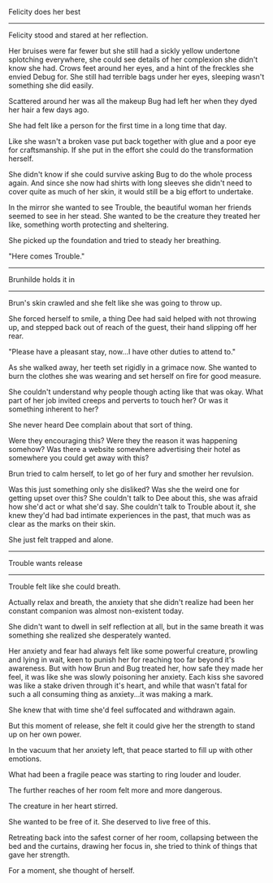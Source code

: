 Felicity does her best

***
Felicity stood and stared at her reflection.

Her bruises were far fewer but she still had a sickly yellow undertone splotching everywhere, she could see details of her complexion she didn't know she had. Crows feet around her eyes, and a hint of the freckles she envied Debug for. She still had terrible bags under her eyes, sleeping wasn't something she did easily.

Scattered around her was all the makeup Bug had left her when they dyed her hair a few days ago. 

She had felt like a person for the first time in a long time that day. 

Like she wasn't a broken vase put back together with glue and a poor eye for craftsmanship. If she put in the effort she could do the transformation herself.

She didn't know if she could survive asking Bug to do the whole process again. And since she now had shirts with long sleeves she didn't need to cover quite as much of her skin, it would still be a big effort to undertake.

In the mirror she wanted to see Trouble, the beautiful woman her friends seemed to see in her stead. She wanted to be the creature they treated her like, something worth protecting and sheltering.

She picked up the foundation and tried to steady her breathing.

"Here comes Trouble."

***

Brunhilde holds it in

***

Brun's skin crawled and she felt like she was going to throw up.

She forced herself to smile, a thing Dee had said helped with not throwing up, and stepped back out of reach of the guest, their hand slipping off her rear.

"Please have a pleasant stay, now...I have other duties to attend to."

As she walked away, her teeth set rigidly in a grimace now. She wanted to burn the clothes she was wearing and set herself on fire for good measure.

She couldn't understand why people though acting like that was okay. What part of her job invited creeps and perverts to touch her? Or was it something inherent to her?

She never heard Dee complain about that sort of thing.

Were they encouraging this? Were they the reason it was happening somehow? Was there a website somewhere advertising their hotel as somewhere you could get away with this?

Brun tried to calm herself, to let go of her fury and smother her revulsion.

Was this just something only she disliked? Was she the weird one for getting upset over this? She couldn't talk to Dee about this, she was afraid how she'd act or what she'd say. She couldn't talk to Trouble about it, she knew they'd had bad intimate experiences in the past, that much was as clear as the marks on their skin.

She just felt trapped and alone.

***

Trouble wants release

***

Trouble felt like she could breath.

Actually relax and breath, the anxiety that she didn't realize had been her constant companion was almost non-existent today.

She didn't want to dwell in self reflection at all, but in the same breath it was something she realized she desperately wanted. 

Her anxiety and fear had always felt like some powerful creature, prowling and lying in wait, keen to punish her for reaching too far beyond it's awareness. But with how Brun and Bug treated her, how safe they made her feel, it was like she was slowly poisoning her anxiety. Each kiss she savored was like a stake driven through it's heart, and while that wasn't fatal for such a all consuming thing as anxiety...it was making a mark.

She knew that with time she'd feel suffocated and withdrawn again.

But this moment of release, she felt it could give her the strength to stand up on her own power.

In the vacuum that her anxiety left, that peace started to fill up with other emotions.

What had been a fragile peace was starting to ring louder and louder.

The further reaches of her room felt more and more dangerous.

The creature in her heart stirred.

She wanted to be free of it. She deserved to live free of this.

Retreating back into the safest corner of her room, collapsing between the bed and the curtains, drawing her focus in, she tried to think of things that gave her strength.

For a moment, she thought of herself.